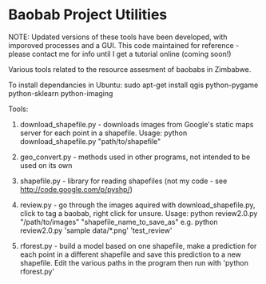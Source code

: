 Baobab Project Utilities
========================

NOTE: Updated versions of these tools have been developed, with imporoved processes and a GUI. This code maintained for reference - please contact me for info until I get a tutorial online (coming soon!)

Various tools related to the resource assesment of baobabs in Zimbabwe.

To install dependancies in Ubuntu:
  sudo apt-get install qgis python-pygame python-sklearn python-imaging
  
Tools:

1) download_shapefile.py - downloads images from Google's static maps server for each point in a shapefile.
    Usage: python download_shapefile.py "path/to/shapefile"
                          
2) geo_convert.py - methods used in other programs, not intended to be used on its own

3) shapefile.py - library for reading shapefiles (not my code - see http://code.google.com/p/pyshp/)

4) review.py - go through the images aquired with download_shapefile.py, click to tag a baobab, right click for unsure.
    Usage: python review2.0.py "/path/to/images" "shapefile_name_to_save_as"
    e.g. python review2.0.py 'sample data/*.png' 'test_review'

5) rforest.py - build a model based on one shapefile, make a prediction for each point in a different shapefile and save this prediction to a new shapefile. Edit the various paths in the program then run with 'python rforest.py'
